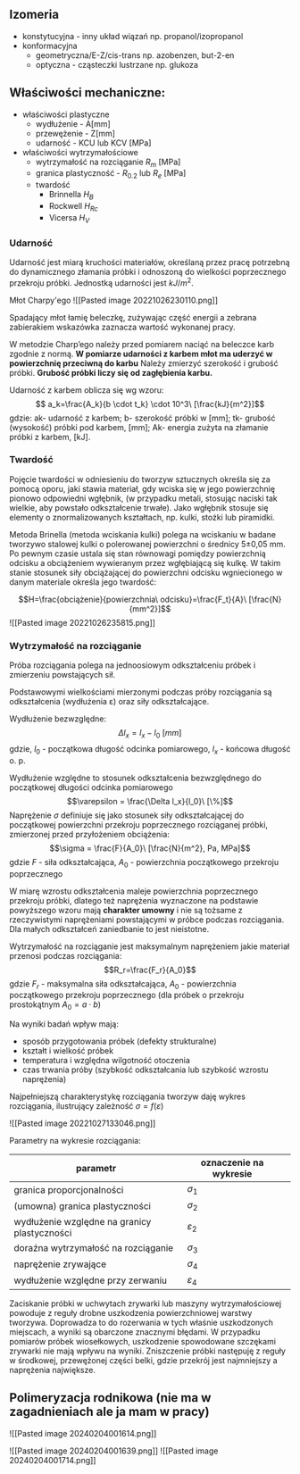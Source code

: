 ## Izomeria

- konstytucyjna - inny układ wiązań np. propanol/izopropanol
- konformacyjna
	- geometryczna/E-Z/cis-trans np. azobenzen, but-2-en
	- optyczna - cząsteczki lustrzane np. glukoza


## Właściwości mechaniczne:

- właściwości plastyczne
	- wydłużenie - A\[mm\]
	- przewężenie - Z\[mm\]
	- udarność - KCU lub KCV \[MPa\]
- właściwości wytrzymałościowe
	- wytrzymałość na rozciąganie $R_m$ \[MPa\]
	- granica plastyczność - $R_{0.2}$ lub $R_e$ \[MPa\]
	- twardość
		- Brinnella $H_B$
		- Rockwell $H_{Rc}$
		- Vicersa $H_{V}$

### Udarność

Udarność jest miarą kruchości materiałów, określaną przez pracę potrzebną do dynamicznego złamania próbki i odnoszoną do wielkości poprzecznego przekroju próbki. Jednostką udarności jest $kJ/m^2$.

Młot Charpy'ego
![[Pasted image 20221026230110.png]]

Spadający młot łamię beleczkę, zużywając część energii a zebrana zabierakiem wskazówka zaznacza wartość wykonanej pracy.

W metodzie Charp’ego należy przed pomiarem naciąć na beleczce karb zgodnie z normą. **W pomiarze udarności z karbem młot ma uderzyć w powierzchnię przeciwną do karbu** Należy zmierzyć szerokość i grubość próbki. **Grubość próbki liczy się od zagłębienia karbu.**

Udarność z karbem oblicza się wg wzoru:
$$ a_k=\frac{A_k}{b \cdot t_k} \cdot 10^3\ [\frac{kJ}{m^2}]$$
gdzie: ak- udarność z karbem; b- szerokość próbki w [mm]; tk- grubość (wysokość) próbki pod karbem, [mm]; Ak- energia zużyta na złamanie próbki z karbem, [kJ].

### Twardość

Pojęcie twardości w odniesieniu do tworzyw sztucznych określa się za pomocą oporu, jaki stawia materiał, gdy wciska się w jego powierzchnię pionowo odpowiedni wgłębnik, (w przypadku metali, stosując naciski tak wielkie, aby powstało odkształcenie trwałe). Jako wgłębnik stosuje się elementy o znormalizowanych kształtach, np. kulki, stożki lub piramidki.

Metoda Brinella (metoda wciskania kulki) polega na wciskaniu w badane tworzywo stalowej kulki o polerowanej powierzchni o średnicy 5±0,05 mm. Po pewnym czasie ustala się stan równowagi pomiędzy powierzchnią odcisku a obciążeniem wywieranym przez wgłębiającą się kulkę. W takim stanie stosunek siły obciążającej do powierzchni odcisku wgniecionego w danym materiale określa jego twardość:

$$H=\frac{obciążenie}{powierzchnia\ odcisku}=\frac{F_t}{A}\ [\frac{N}{mm^2}]$$
![[Pasted image 20221026235815.png]]

### Wytrzymałość na rozciąganie

Próba rozciągania polega na jednoosiowym odkształceniu próbek i zmierzeniu powstających sił. 

Podstawowymi wielkościami mierzonymi podczas próby rozciągania są odkształcenia (wydłużenia ε) oraz siły odkształcające.

Wydłużenie bezwzględne:
$$\Delta l_x=l_x-l_0\ [mm]$$
gdzie, $l_0$ - początkowa długość odcinka pomiarowego, $l_x$ - końcowa długość o. p.

Wydłużenie względne to stosunek odkształcenia bezwzględnego do początkowej długości odcinka pomiarowego
$$\varepsilon = \frac{\Delta l_x}{l_0}\ [\%]$$
Naprężenie $\sigma$ definiuje się jako stosunek siły odkształcającej do początkowej powierzchni przekroju poprzecznego rozciąganej próbki, zmierzonej przed przyłożeniem obciążenia:
$$\sigma = \frac{F}{A_0}\ [\frac{N}{m^2}, Pa, MPa]$$
gdzie $F$ - siła odkształcająca, $A_0$ - powierzchnia początkowego przekroju poprzecznego

W miarę wzrostu odkształcenia maleje powierzchnia poprzecznego przekroju próbki, dlatego też naprężenia wyznaczone na podstawie powyższego wzoru mają **charakter umowny** i nie są tożsame z rzeczywistymi naprężeniami powstającymi w próbce podczas rozciągania. Dla małych odkształceń zaniedbanie to jest nieistotne.

Wytrzymałość na rozciąganie jest maksymalnym naprężeniem jakie materiał przenosi podczas rozciągania:
$$R_r=\frac{F_r}{A_0}$$
gdzie $F_r$ - maksymalna siła odkształcająca, $A_0$ - powierzchnia początkowego przekroju poprzecznego (dla próbek o przekroju prostokątnym $A_0=a\cdot b$)

Na wyniki badań wpływ mają:

- sposób przygotowania próbek (defekty strukturalne)
- kształt i wielkość próbek
- temperatura i względna wilgotność otoczenia
- czas trwania próby (szybkość odkształcania lub szybkość wzrostu naprężenia)

Najpełniejszą charakterystykę rozciągania tworzyw daję wykres rozciągania, ilustrujący zależność $\sigma = f ( \varepsilon )$ 

![[Pasted image 20221027133046.png]]

Parametry na wykresie rozciągania:

| parametr | oznaczenie na wykresie |  |
| ---- | ---- | ---- |
| granica proporcjonalności | $\sigma_1$ |  |
| (umowna) granica plastyczności | $\sigma_2$ |  |
| wydłużenie względne na granicy plastyczności | $\varepsilon_2$ |  |
| doraźna wytrzymałość na rozciąganie | $\sigma_3$ |  |
| naprężenie zrywające | $\sigma_4$ |  |
| wydłużenie względne przy zerwaniu | $\varepsilon_4$ |  |


Zaciskanie próbki w uchwytach zrywarki lub maszyny wytrzymałościowej powoduje z reguły drobne uszkodzenia powierzchniowej warstwy tworzywa. Doprowadza to do rozerwania w tych właśnie uszkodzonych miejscach, a wyniki są obarczone znacznymi błędami. W przypadku pomiarów próbek wiosełkowych, uszkodzenie spowodowane szczękami zrywarki nie mają wpływu na wyniki. Zniszczenie próbki następuję z reguły w środkowej, przewężonej części belki, gdzie przekrój jest najmniejszy a naprężenia największe.


## Polimeryzacja rodnikowa (nie ma w zagadnieniach ale ja mam w pracy)

![[Pasted image 20240204001614.png]]

![[Pasted image 20240204001639.png]]
![[Pasted image 20240204001714.png]]